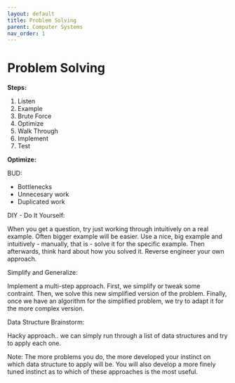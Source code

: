 ```yaml
---
layout: default
title: Problem Solving
parent: Computer Systems
nav_order: 1
---
```


# Problem Solving

**Steps:**

1. Listen 
2. Example
3. Brute Force
4. Optimize
5. Walk Through
6. Implement
7. Test

**Optimize:**

BUD:

- Bottlenecks
- Unnecesary work
- Duplicated work

DIY - Do It Yourself:

When you get a question, try just working through intuitively on a real example. Often bigger example will be easier.
Use a nice, big example and intuitively - manually, that is - solve it for the specific example. Then afterwards,
think hard about how you solved it. Reverse engineer your own approach.

Simplify and Generalize:

Implement a multi-step approach. First, we simplify or tweak some contraint. Then, we solve this new simplified version
of the problem. Finally, once we have an algorithm for the simplified problem, we try to adapt it for the more complex
version.

Data Structure Brainstorm:

Hacky approach.. we can simply run through a list of data structures and try to apply each one.

Note: The more problems you do, the more developed your instinct on which data structure to apply will be. You will also develop a more finely tuned instinct as to which of these approaches is the most useful.
